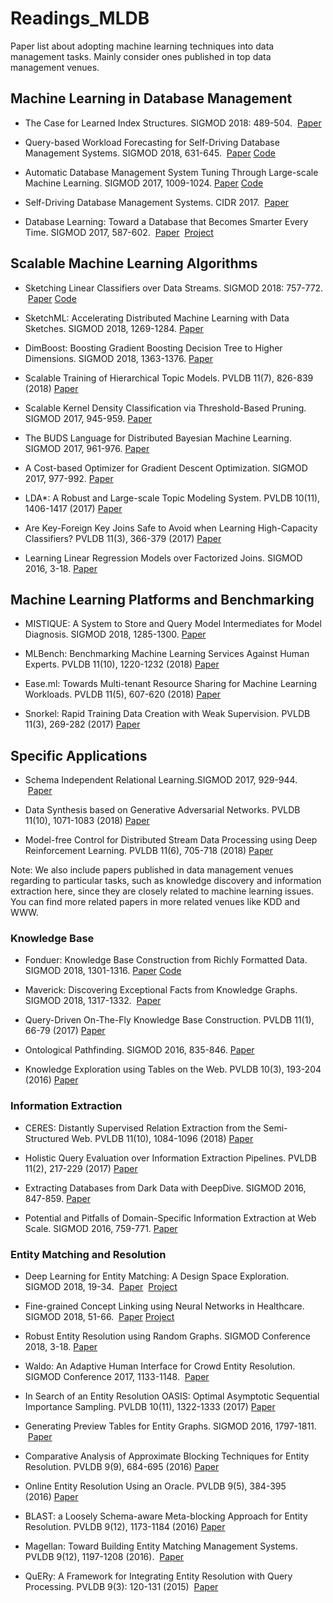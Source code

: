 # Readings_MLDB
Paper list about adopting machine learning techniques into data management tasks. Mainly consider ones published in top data management venues.

## <a name='ml-in-db'> Machine Learning in Database Management 
* The Case for Learned Index Structures. SIGMOD 2018: 489-504. &nbsp;[Paper](https://dl.acm.org/citation.cfm?doid=3183713.3196909)
  
* Query-based Workload Forecasting for Self-Driving Database Management Systems. SIGMOD 2018, 631-645. &nbsp;[Paper](https://dl.acm.org/citation.cfm?doid=3183713.3196908)&nbsp;[Code](https://github.com/malin1993ml/QueryBot5000)

* Automatic Database Management System Tuning Through Large-scale Machine Learning. SIGMOD 2017, 1009-1024.&nbsp;[Paper](https://dl.acm.org/citation.cfm?doid=3035918.3064029)&nbsp;[Code](https://github.com/cmu-db/ottertune)

* Self-Driving Database Management Systems. CIDR 2017. &nbsp;[Paper](http://cidrdb.org/cidr2017/papers/p42-pavlo-cidr17.pdf)

* Database Learning: Toward a Database that Becomes Smarter Every Time. SIGMOD 2017, 587-602. &nbsp;[Paper](https://dl.acm.org/citation.cfm?doid=3035918.3064013) &nbsp;[Project](http://verdictdb.org/)


## <a name='scale-ml'> Scalable Machine Learning Algorithms
* Sketching Linear Classifiers over Data Streams. SIGMOD 2018: 757-772.  &nbsp;[Paper](https://dl.acm.org/citation.cfm?doid=3183713.3196930)&nbsp;[Code](https://github.com/stanford-futuredata/wmsketch)
  
* SketchML: Accelerating Distributed Machine Learning with Data Sketches. SIGMOD 2018, 1269-1284.&nbsp;[Paper](https://dl.acm.org/citation.cfm?doid=3183713.3196894)

* DimBoost: Boosting Gradient Boosting Decision Tree to Higher Dimensions. SIGMOD 2018, 1363-1376.&nbsp;[Paper](https://dl.acm.org/citation.cfm?doid=3183713.3196892)

* Scalable Training of Hierarchical Topic Models. PVLDB 11(7), 826-839 (2018)&nbsp;[Paper](http://www.vldb.org/pvldb/vol11/p826-chen.pdf)

* Scalable Kernel Density Classification via Threshold-Based Pruning. SIGMOD 2017, 945-959.&nbsp;[Paper](https://dl.acm.org/citation.cfm?doid=3035918.3064035)

* The BUDS Language for Distributed Bayesian Machine Learning. SIGMOD 2017, 961-976.&nbsp;[Paper](https://dl.acm.org/citation.cfm?doid=3035918.3035937)

* A Cost-based Optimizer for Gradient Descent Optimization. SIGMOD 2017, 977-992.&nbsp;[Paper](https://dl.acm.org/citation.cfm?doid=3035918.3064042)

* LDA*: A Robust and Large-scale Topic Modeling System. PVLDB 10(11), 1406-1417 (2017)&nbsp;[Paper](http://www.vldb.org/pvldb/vol10/p1406-yu.pdf)

* Are Key-Foreign Key Joins Safe to Avoid when Learning High-Capacity Classifiers? PVLDB 11(3), 366-379 (2017)&nbsp;[Paper](http://www.vldb.org/pvldb/vol11/p366-shah.pdf)

* Learning Linear Regression Models over Factorized Joins. SIGMOD 2016, 3-18.&nbsp;[Paper](https://dl.acm.org/citation.cfm?doid=2882903.2882939)

  
## <a name='ml-sys'> Machine Learning Platforms and Benchmarking
* MISTIQUE: A System to Store and Query Model Intermediates for Model Diagnosis. SIGMOD 2018, 1285-1300.&nbsp;[Paper](https://dl.acm.org/citation.cfm?doid=3183713.3196934)
  
* MLBench: Benchmarking Machine Learning Services Against Human Experts. PVLDB 11(10), 1220-1232 (2018)&nbsp;[Paper](http://www.vldb.org/pvldb/vol11/p1220-liu.pdf)

* Ease.ml: Towards Multi-tenant Resource Sharing for Machine Learning Workloads. PVLDB 11(5), 607-620 (2018)&nbsp;[Paper](http://www.vldb.org/pvldb/vol11/p607-li.pdf)

* Snorkel: Rapid Training Data Creation with Weak Supervision. PVLDB 11(3), 269-282 (2017)&nbsp;[Paper](http://www.vldb.org/pvldb/vol11/p269-ratner.pdf)

## <a name='ml-app'> Specific Applications
  
* Schema Independent Relational Learning.SIGMOD 2017, 929-944. &nbsp;[Paper](https://dl.acm.org/citation.cfm?doid=3035918.3035923)

* Data Synthesis based on Generative Adversarial Networks. PVLDB 11(10), 1071-1083 (2018)&nbsp;[Paper](http://www.vldb.org/pvldb/vol11/p1071-park.pdf)

* Model-free Control for Distributed Stream Data Processing using Deep Reinforcement Learning. PVLDB 11(6), 705-718 (2018)&nbsp;[Paper](http://www.vldb.org/pvldb/vol11/p705-li.pdf)  
 
Note: We also include papers published in data management venues regarding to particular tasks, such as knowledge discovery and information extraction here, since they are closely related to machine learning issues. You can find more related papers in more related venues like KDD and WWW.  

### <a name='kbc'> Knowledge Base
* Fonduer: Knowledge Base Construction from Richly Formatted Data. SIGMOD 2018, 1301-1316.&nbsp;[Paper](https://dl.acm.org/citation.cfm?doid=3183713.3183729)&nbsp;[Code](https://github.com/HazyResearch/fonduer)
  
* Maverick: Discovering Exceptional Facts from Knowledge Graphs. SIGMOD 2018, 1317-1332. &nbsp;[Paper](https://dl.acm.org/citation.cfm?doid=3183713.3183730)

* Query-Driven On-The-Fly Knowledge Base Construction. PVLDB 11(1), 66-79 (2017)&nbsp;[Paper](http://www.vldb.org/pvldb/vol11/p66-nguyen.pdf)

* Ontological Pathfinding. SIGMOD 2016, 835-846.&nbsp;[Paper](https://dl.acm.org/citation.cfm?doid=2882903.2882954)

* Knowledge Exploration using Tables on the Web. PVLDB 10(3), 193-204 (2016)&nbsp;[Paper](http://www.vldb.org/pvldb/vol10/p193-chirigati.pdf)

### <a name='info-ext'> Information Extraction
* CERES: Distantly Supervised Relation Extraction from the Semi-Structured Web. PVLDB 11(10), 1084-1096 (2018)&nbsp;[Paper](http://www.vldb.org/pvldb/vol11/p1084-lockard.pdf)
  
* Holistic Query Evaluation over Information Extraction Pipelines. PVLDB 11(2), 217-229 (2017)&nbsp;[Paper](http://www.vldb.org/pvldb/vol11/p217-ioannou.pdf)

* Extracting Databases from Dark Data with DeepDive. SIGMOD 2016, 847-859.&nbsp;[Paper](https://dl.acm.org/citation.cfm?doid=2882903.2904442)

* Potential and Pitfalls of Domain-Specific Information Extraction at Web Scale. SIGMOD 2016, 759-771.&nbsp;[Paper](https://dl.acm.org/citation.cfm?doid=2882903.2903736)
  
### <a name='entity'> Entity Matching and Resolution
* Deep Learning for Entity Matching: A Design Space Exploration. SIGMOD 2018, 19-34. &nbsp;[Paper](https://dl.acm.org/citation.cfm?doid=3183713.3196926) &nbsp;[Project](https://sites.google.com/site/anhaidgroup/projects/magellan)

* Fine-grained Concept Linking using Neural Networks in Healthcare. SIGMOD 2018, 51-66. &nbsp;[Paper](https://dl.acm.org/citation.cfm?doid=3183713.3196907)&nbsp;[Project](http://www.comp.nus.edu.sg/~dbsystem/gemini/index.html)

* Robust Entity Resolution using Random Graphs. SIGMOD Conference 2018, 3-18.&nbsp;[Paper](https://dl.acm.org/citation.cfm?doid=3183713.3183755)

* Waldo: An Adaptive Human Interface for Crowd Entity Resolution. SIGMOD Conference 2017, 1133-1148. &nbsp;[Paper](https://dl.acm.org/citation.cfm?doid=3035918.3035931)

* In Search of an Entity Resolution OASIS: Optimal Asymptotic Sequential Importance Sampling. PVLDB 10(11), 1322-1333 (2017)&nbsp;[Paper](http://www.vldb.org/pvldb/vol10/p1322-rubinstein.pdf)

* Generating Preview Tables for Entity Graphs. SIGMOD 2016, 1797-1811. &nbsp;[Paper](https://dl.acm.org/citation.cfm?doid=2882903.2915221)

* Comparative Analysis of Approximate Blocking Techniques for Entity Resolution. PVLDB 9(9), 684-695 (2016)&nbsp;[Paper](http://www.vldb.org/pvldb/vol9/p684-papadakis.pdf)

* Online Entity Resolution Using an Oracle. PVLDB 9(5), 384-395 (2016)&nbsp;[Paper](http://www.vldb.org/pvldb/vol9/p384-firmani.pdf)

* BLAST: a Loosely Schema-aware Meta-blocking Approach for Entity Resolution. PVLDB 9(12), 1173-1184 (2016)&nbsp;[Paper](http://www.vldb.org/pvldb/vol9/p1173-simonini.pdf)

* Magellan: Toward Building Entity Matching Management Systems. PVLDB 9(12), 1197-1208 (2016). &nbsp;[Paper](http://www.vldb.org/pvldb/vol9/p1197-pkonda.pdf)

* QuERy: A Framework for Integrating Entity Resolution with Query Processing. PVLDB 9(3): 120-131 (2015) &nbsp;[Paper](http://www.vldb.org/pvldb/vol9/p120-altwaijry.pdf)
